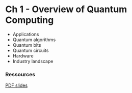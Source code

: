 # Ch 1 - Overview of Quantum Computing

- Applications
- Quantum algorithms
- Quantum bits
- Quantum circuits
- Hardware
- Industry landscape

### Ressources

[PDF slides](https://github.com/bfedrici-phd/QC-2020-CPE/blob/master/Ch1/Ch1-Quantum-Computing-in-a-Nutshell.pdf)
